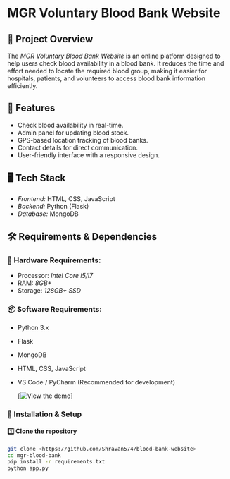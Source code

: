 # MGR Voluntary Blood Bank Website

## 📌 Project Overview
The *MGR Voluntary Blood Bank Website* is an online platform designed to help users check blood availability in a blood bank. It reduces the time and effort needed to locate the required blood group, making it easier for hospitals, patients, and volunteers to access blood bank information efficiently.

## 🎯 Features
- Check blood availability in real-time.
- Admin panel for updating blood stock.
- GPS-based location tracking of blood banks.
- Contact details for direct communication.
- User-friendly interface with a responsive design.

## 🖥 Tech Stack
- *Frontend:* HTML, CSS, JavaScript
- *Backend:* Python (Flask)
- *Database:* MongoDB

## 🛠 Requirements & Dependencies
### 🔧 Hardware Requirements:
- Processor: *Intel Core i5/i7*
- RAM: *8GB+*
- Storage: *128GB+ SSD*

### 📦 Software Requirements:
- Python 3.x
- Flask
- MongoDB
- HTML, CSS, JavaScript
- VS Code / PyCharm (Recommended for development)

  [![View the demo](static/images/logoo.png)]

### 📌 Installation & Setup
#### 1️⃣ Clone the repository
```sh
git clone <https://github.com/Shravan574/blood-bank-website>
cd mgr-blood-bank
pip install -r requirements.txt
python app.py
